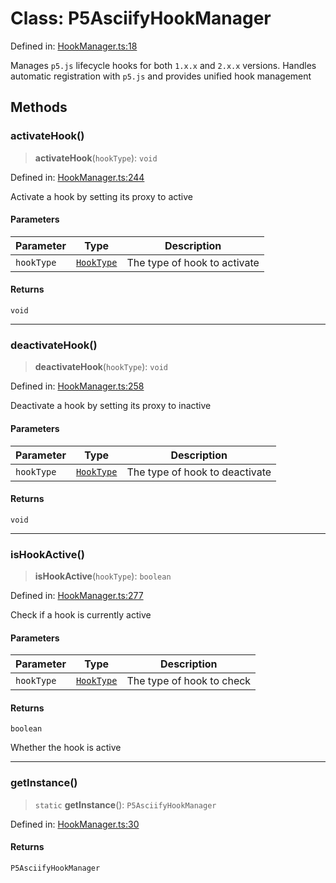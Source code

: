 # Class: P5AsciifyHookManager

Defined in: [HookManager.ts:18](https://github.com/humanbydefinition/p5.asciify/blob/d2d077c11ae8590b274a069af51d844232880b9e/src/lib/HookManager.ts#L18)

Manages `p5.js` lifecycle hooks for both `1.x.x` and `2.x.x` versions.
Handles automatic registration with `p5.js` and provides unified hook management

## Methods

### activateHook()

> **activateHook**(`hookType`): `void`

Defined in: [HookManager.ts:244](https://github.com/humanbydefinition/p5.asciify/blob/d2d077c11ae8590b274a069af51d844232880b9e/src/lib/HookManager.ts#L244)

Activate a hook by setting its proxy to active

#### Parameters

| Parameter  | Type                                      | Description                  |
| ---------- | ----------------------------------------- | ---------------------------- |
| `hookType` | [`HookType`](../type-aliases/HookType.md) | The type of hook to activate |

#### Returns

`void`

---

### deactivateHook()

> **deactivateHook**(`hookType`): `void`

Defined in: [HookManager.ts:258](https://github.com/humanbydefinition/p5.asciify/blob/d2d077c11ae8590b274a069af51d844232880b9e/src/lib/HookManager.ts#L258)

Deactivate a hook by setting its proxy to inactive

#### Parameters

| Parameter  | Type                                      | Description                    |
| ---------- | ----------------------------------------- | ------------------------------ |
| `hookType` | [`HookType`](../type-aliases/HookType.md) | The type of hook to deactivate |

#### Returns

`void`

---

### isHookActive()

> **isHookActive**(`hookType`): `boolean`

Defined in: [HookManager.ts:277](https://github.com/humanbydefinition/p5.asciify/blob/d2d077c11ae8590b274a069af51d844232880b9e/src/lib/HookManager.ts#L277)

Check if a hook is currently active

#### Parameters

| Parameter  | Type                                      | Description               |
| ---------- | ----------------------------------------- | ------------------------- |
| `hookType` | [`HookType`](../type-aliases/HookType.md) | The type of hook to check |

#### Returns

`boolean`

Whether the hook is active

---

### getInstance()

> `static` **getInstance**(): `P5AsciifyHookManager`

Defined in: [HookManager.ts:30](https://github.com/humanbydefinition/p5.asciify/blob/d2d077c11ae8590b274a069af51d844232880b9e/src/lib/HookManager.ts#L30)

#### Returns

`P5AsciifyHookManager`
